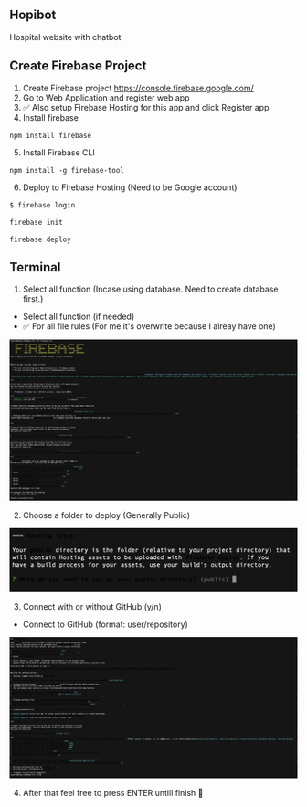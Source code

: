 ## Hopibot 
Hospital website with chatbot

## Create Firebase Project
1. Create Firebase project https://console.firebase.google.com/
2. Go to Web Application and register web app
3. :white_check_mark: Also setup Firebase Hosting for this app and click Register app
4. Install firebase 
```
npm install firebase
```
5. Install Firebase CLI
```
npm install -g firebase-tool
```
6. Deploy to Firebase Hosting (Need to be Google account)
```
$ firebase login 
```
```
firebase init
```
```
firebase deploy
```

## Terminal 
1. Select all function (Incase using database. Need to create database first.)<br>
- Select all function (if needed)
- :white_check_mark: For all file rules (For me it's overwrite because I alreay have one)

![](/src/READMEassets/firebase1.png)

2. Choose a folder to deploy (Generally Public)

![](/src/READMEassets/firebase2.png)

3. Connect with or without GitHub (y/n) 
- Connect to GitHub (format: user/repository)

![](/src/READMEassets/firebase3.png)

4. After that feel free to press ENTER untill finish :tada:
